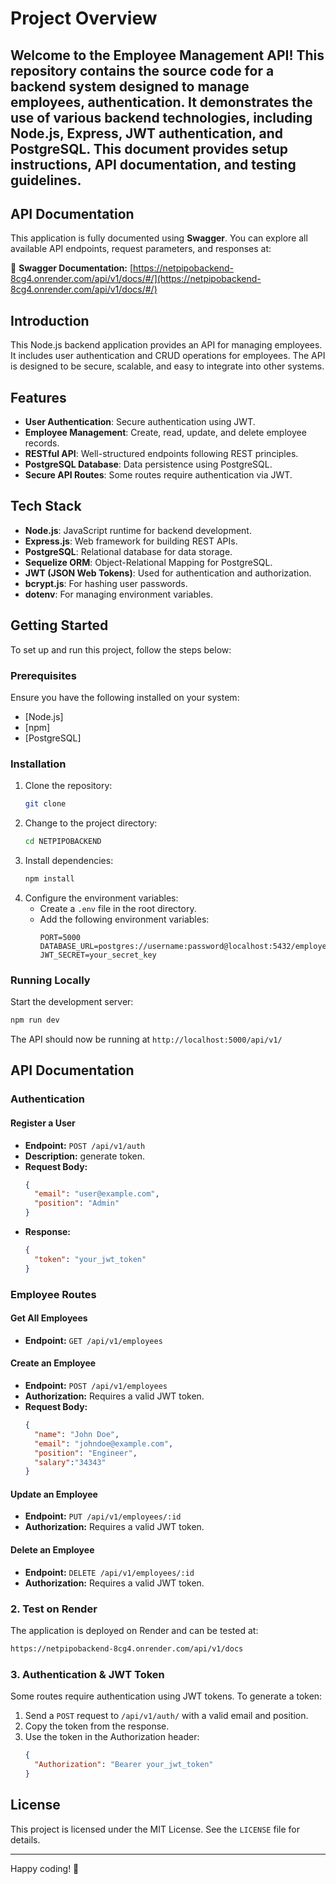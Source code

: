 # Project Overview

Welcome to the Employee Management API! This repository contains the source code for a backend system designed to manage employees, authentication. It demonstrates the use of various backend technologies, including Node.js, Express, JWT authentication, and PostgreSQL. This document provides setup instructions, API documentation, and testing guidelines.
---

## API Documentation

This application is fully documented using **Swagger**. You can explore all available API endpoints, request parameters, and responses at:

🔗 **Swagger Documentation:** [https://netpipobackend-8cg4.onrender.com/api/v1/docs/#/](https://netpipobackend-8cg4.onrender.com/api/v1/docs/#/)

## Introduction

This Node.js backend application provides an API for managing employees. It includes user authentication and CRUD operations for employees. The API is designed to be secure, scalable, and easy to integrate into other systems.

## Features

- **User Authentication**: Secure authentication using JWT.
- **Employee Management**: Create, read, update, and delete employee records.
- **RESTful API**: Well-structured endpoints following REST principles.
- **PostgreSQL Database**: Data persistence using PostgreSQL.
- **Secure API Routes**: Some routes require authentication via JWT.

## Tech Stack

- **Node.js**: JavaScript runtime for backend development.
- **Express.js**: Web framework for building REST APIs.
- **PostgreSQL**: Relational database for data storage.
- **Sequelize ORM**: Object-Relational Mapping for PostgreSQL.
- **JWT (JSON Web Tokens)**: Used for authentication and authorization.
- **bcrypt.js**: For hashing user passwords.
- **dotenv**: For managing environment variables.

## Getting Started

To set up and run this project, follow the steps below:

### Prerequisites

Ensure you have the following installed on your system:

- [Node.js]
- [npm]
- [PostgreSQL]

### Installation

1. Clone the repository:
   ```bash
   git clone 
   ```
2. Change to the project directory:
   ```bash
   cd NETPIPOBACKEND
   ```
3. Install dependencies:
   ```bash
   npm install
   ```
4. Configure the environment variables:
   - Create a `.env` file in the root directory.
   - Add the following environment variables:
     ```env
     PORT=5000
     DATABASE_URL=postgres://username:password@localhost:5432/employeedb
     JWT_SECRET=your_secret_key
     ```

### Running Locally

Start the development server:
```bash
npm run dev
```
The API should now be running at `http://localhost:5000/api/v1/`



## API Documentation

### Authentication

#### Register a User
- **Endpoint:** `POST /api/v1/auth`
- **Description:** generate token.
- **Request Body:**
  ```json
  {
    "email": "user@example.com",
    "position": "Admin"
  }
  ```
- **Response:**
  ```json
  {
    "token": "your_jwt_token"
  }
  ```

### Employee Routes

#### Get All Employees
- **Endpoint:** `GET /api/v1/employees`

#### Create an Employee
- **Endpoint:** `POST /api/v1/employees`
- **Authorization:** Requires a valid JWT token.
- **Request Body:**
  ```json
  {
    "name": "John Doe",
    "email": "johndoe@example.com",
    "position": "Engineer",
    "salary":"34343"
  }
  ```

#### Update an Employee
- **Endpoint:** `PUT /api/v1/employees/:id`
- **Authorization:** Requires a valid JWT token.

#### Delete an Employee
- **Endpoint:** `DELETE /api/v1/employees/:id`
- **Authorization:** Requires a valid JWT token.

### 2. **Test on Render**

The application is deployed on Render and can be tested at:
```bash
https://netpipobackend-8cg4.onrender.com/api/v1/docs
```

### 3. **Authentication & JWT Token**

Some routes require authentication using JWT tokens. To generate a token:

1. Send a `POST` request to `/api/v1/auth/` with a valid email and position.
2. Copy the token from the response.
3. Use the token in the Authorization header:
   ```json
   {
     "Authorization": "Bearer your_jwt_token"
   }
   ```

## License

This project is licensed under the MIT License. See the `LICENSE` file for details.

---

Happy coding! 🚀


